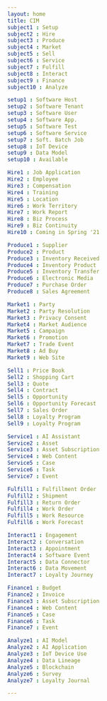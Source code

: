 ```yaml
---
layout: home
title: CIM
subject1 : Setup
subject2 : Hire
subject3 : Produce
subject4 : Market
subject5 : Sell
subject6 : Service
subject7 : Fulfill
subject8 : Interact
subject9 : Finance
subject10 : Analyze

setup1 : Software Host
setup2 : Software Tenant
setup3 : Software User
setup4 : Software App.
setup5 : Software Test
setup6 : Software Service
setup7 : Soft. Batch Job
setup8 : IoT Device
setup9 : Data Model
setup10 : Available

Hire1 : Job Application
Hire2 : Employee
Hire3 : Compensation
Hire4 : Training
Hire5 : Location
Hire6 : Work Territory
Hire7 : Work Report
Hire8 : Biz Process
Hire9 : Biz Continuity
Hire10 : Coming in Spring '21

Produce1 : Supplier
Produce2 : Product
Produce3 : Inventory Received
Produce4 : Inventory Product
Produce5 : Inventory Transfer
Produce6 : Electronic Media
Produce7 : Purchase Order
Produce8 : Sales Agreement

Market1 : Party
Market2 : Party Resolution
Market3 : Privacy Consent
Market4 : Market Audience
Market5 : Campaign
Market6 : Promotion
Market7 : Trade Event
Market8 : Ad Buy
Market9 : Web Site

Sell1 : Price Book
Sell2 : Shopping Cart
Sell3 : Quote
Sell4 : Contract
Sell5 : Opportunity
Sell6 : Opportunity Forecast
Sell7 : Sales Order
Sell8 : Loyalty Program
Sell9 : Loyalty Program

Service1 : AI Assistant
Service2 : Asset
Service3 : Asset Subscription
Service4 : Web Content
Service5 : Case
Service6 : Task
Service7 : Event

Fulfill1 : Fulfillment Order
Fulfill2 : Shipment
Fulfill3 : Return Order
Fulfill4 : Work Order
Fulfill5 : Work Resource
Fulfill6 : Work Forecast

Interact1 : Engagement
Interact2 : Conversation
Interact3 : Appointment
Interact4 : Software Event
Interact5 : Data Connector
Interact6 : Data Movement
Interact7 : Loyalty Journey

Finance1 : Budget
Finance2 : Invoice
Finance3 : Asset Subscription
Finance4 : Web Content
Finance5 : Case
Finance6 : Task
Finance7 : Event

Analyze1 : AI Model
Analyze2 : AI Application
Analyze3 : IoT Device Use
Analyze4 : Data Lineage
Analyze5 : Blockchain
Analyze6 : Survey
Analyze7 : Loyalty Journal

---
```

